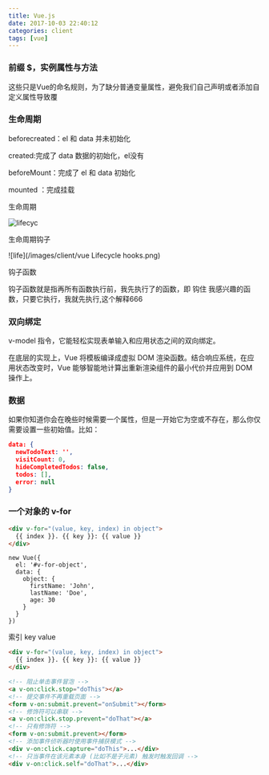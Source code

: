 ```yaml
---
title: Vue.js
date: 2017-10-03 22:40:12
categories: client
tags: [vue] 
---
```

### 前缀 $，实例属性与方法
这些只是Vue的命名规则，为了缺分普通变量属性，避免我们自己声明或者添加自定义属性导致覆
### 生命周期
beforecreated：el 和 data 并未初始化 

created:完成了 data 数据的初始化，el没有

beforeMount：完成了 el 和 data 初始化 

mounted ：完成挂载

<!--more-->

生命周期

![lifecyc](/images/client/lifecycle.jpg)

生命周期钩子

![life](/images/client/vue Lifecycle hooks.png)

钩子函数

钩子函数就是指再所有函数执行前，我先执行了的函数，即 钩住 我感兴趣的函数，只要它执行，我就先执行,这个解释666

### 双向绑定

v-model 指令，它能轻松实现表单输入和应用状态之间的双向绑定。

在底层的实现上，Vue 将模板编译成虚拟 DOM 渲染函数。结合响应系统，在应用状态改变时，Vue 能够智能地计算出重新渲染组件的最小代价并应用到 DOM 操作上。

### 数据
 
如果你知道你会在晚些时候需要一个属性，但是一开始它为空或不存在，那么你仅需要设置一些初始值。比如：

```json
data: {
  newTodoText: '',
  visitCount: 0,
  hideCompletedTodos: false,
  todos: [],
  error: null
}
```
### 一个对象的 v-for

```html
<div v-for="(value, key, index) in object">
  {{ index }}. {{ key }}: {{ value }}
</div>
```
```angularjs
new Vue({
  el: '#v-for-object',
  data: {
    object: {
      firstName: 'John',
      lastName: 'Doe',
      age: 30
    }
  }
})
```
索引 key value

````html
<div v-for="(value, key, index) in object">
  {{ index }}. {{ key }}: {{ value }}
</div>
````

```html
<!-- 阻止单击事件冒泡 -->
<a v-on:click.stop="doThis"></a>
<!-- 提交事件不再重载页面 -->
<form v-on:submit.prevent="onSubmit"></form>
<!-- 修饰符可以串联 -->
<a v-on:click.stop.prevent="doThat"></a>
<!-- 只有修饰符 -->
<form v-on:submit.prevent></form>
<!-- 添加事件侦听器时使用事件捕获模式 -->
<div v-on:click.capture="doThis">...</div>
<!-- 只当事件在该元素本身 (比如不是子元素) 触发时触发回调 -->
<div v-on:click.self="doThat">...</div>
```





